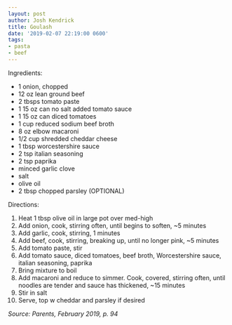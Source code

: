 ```yaml
---
layout: post
author: Josh Kendrick
title: Goulash
date: '2019-02-07 22:19:00 0600'
tags:
- pasta
- beef
---
```


Ingredients:
* 1 onion, chopped
* 12 oz lean ground beef
* 2 tbsps tomato paste
* 1 15 oz can no salt added tomato sauce
* 1 15 oz can diced tomatoes
* 1 cup reduced sodium beef broth
* 8 oz elbow macaroni
* 1/2 cup shredded cheddar cheese
* 1 tbsp worcestershire sauce
* 2 tsp italian seasoning
* 2 tsp paprika
* minced garlic clove
* salt
* olive oil
* 2 tbsp chopped parsley (OPTIONAL)

Directions:
1. Heat 1 tbsp olive oil in large pot over med-high
2. Add onion, cook, stirring often, until begins to soften, ~5 minutes
3. Add garlic, cook, stirring, 1 minutes
4. Add beef, cook, stirring, breaking up, until no longer pink, ~5 minutes
5. Add tomato paste, stir
6. Add tomato sauce, diced tomatoes, beef broth, Worcestershire sauce, italian seasoning, paprika
7. Bring mixture to boil
8. Add macaroni and reduce to simmer. Cook, covered, stirring often, until noodles are tender and sauce has thickened, ~15 minutes
9. Stir in salt
10. Serve, top w cheddar and parsley if desired

*Source: Parents, February 2019, p. 94*